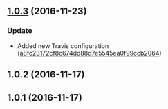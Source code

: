 <a name="1.0.3"></a>
## [1.0.3](https://github.com/advanced-rest-client/variables-editor/compare/1.0.2...v1.0.3) (2016-11-23)


### Update

* Added new Travis configuration ([a8fc23172cf8c674dd88d7e5545ea0f99ccb2064](https://github.com/advanced-rest-client/variables-editor/commit/a8fc23172cf8c674dd88d7e5545ea0f99ccb2064))



<a name="1.0.2"></a>
## 1.0.2 (2016-11-17)




<a name="1.0.1"></a>
## 1.0.1 (2016-11-17)




